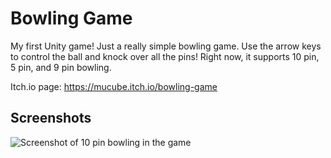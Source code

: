 # Bowling Game

My first Unity game! Just a really simple bowling game. Use the arrow keys to control the ball and knock over all the pins! Right now, it supports 10 pin, 5 pin, and 9 pin bowling.

Itch.io page: https://mucube.itch.io/bowling-game

## Screenshots

![Screenshot of 10 pin bowling in the game](https://img.itch.zone/aW1hZ2UvMjEyNjA5NS8xMjU2Mjc1OS5qcGc=/original/pbi6Ys.jpg)
